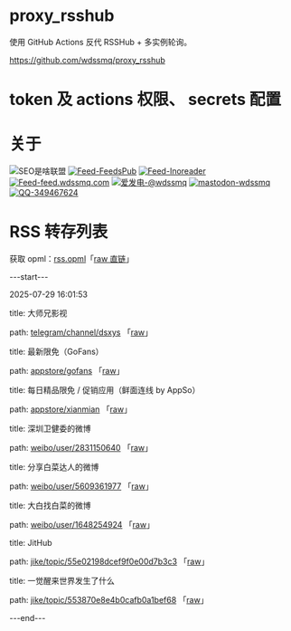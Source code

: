 # proxy_rsshub

使用 GitHub Actions 反代 RSSHub + 多实例轮询。

https://github.com/wdssmq/proxy_rsshub

# token 及 actions 权限、 secrets 配置

# 关于

<p><img src="https://img.shields.io/badge/-SEO%E6%98%AF%E5%95%A5%E8%81%94%E7%9B%9F-yellowgreen" title="SEO是啥联盟" alt="SEO是啥联盟"> <a target="_blank" title="Feed-FeedsPub" href="https://feeds.pub/feed/https%3A%2F%2Fwww.wdssmq.com%2Ffeed.php"><img src="https://img.shields.io/badge/Feed-FeedsPub-brightgreen" title="Feed-FeedsPub" alt="Feed-FeedsPub"></a> <a target="_blank" title="Feed-Inoreader" href="https://www.innoreader.com/feed/https%3A%2F%2Fwww.wdssmq.com%2Ffeed.php"><img src="https://img.shields.io/badge/Feed-Inoreader-blue" title="Feed-Inoreader" alt="Feed-Inoreader"></a> <a target="_blank" title="Feed-feed.wdssmq.com" href="https://feed.wdssmq.com"><img src="https://img.shields.io/badge/Feed-feed.wdssmq.com-yellow" title="Feed-feed.wdssmq.com" alt="Feed-feed.wdssmq.com"></a> <a target="_blank" title="爱发电-@wdssmq" href="https://afdian.net/@wdssmq"><img src="https://img.shields.io/badge/%E7%88%B1%E5%8F%91%E7%94%B5-%40wdssmq-blueviolet" title="爱发电-@wdssmq" alt="爱发电-@wdssmq"></a> <a target="_blank" title="mastodon-wdssmq" href="https://wxw.moe/@wdssmq"><img src="https://img.shields.io/mastodon/follow/142218?domain=https%3A%2F%2Fwxw.moe%2F" title="mastodon-wdssmq" alt="mastodon-wdssmq"></a> <a target="_blank" title="QQ-349467624" href="https://wpa.qq.com/msgrd?v=3&uin=349467624&site=qq&menu=yes"><img src="https://img.shields.io/badge/QQ-349467624-0086F9" title="QQ-349467624" alt="QQ-349467624"></a></p>

# RSS 转存列表

获取 opml：[rss.opml](rss.opml "查看 opml")「[raw 直链](rss.opml?raw=true "raw 直链")」

---start---

2025-07-29 16:01:53

title: 大师兄影视

path: [telegram/channel/dsxys](xml/telegram_channel_dsxys.xml "大师兄影视") 「[raw](xml/telegram_channel_dsxys.xml?raw=true "大师兄影视")」

title: 最新限免（GoFans）

path: [appstore/gofans](xml/appstore_gofans.xml "最新限免（GoFans）") 「[raw](xml/appstore_gofans.xml?raw=true "最新限免（GoFans）")」

title: 每日精品限免 / 促销应用（鲜面连线 by AppSo）

path: [appstore/xianmian](xml/appstore_xianmian.xml "每日精品限免 / 促销应用（鲜面连线 by AppSo）") 「[raw](xml/appstore_xianmian.xml?raw=true "每日精品限免 / 促销应用（鲜面连线 by AppSo）")」

title: 深圳卫健委的微博

path: [weibo/user/2831150640](xml/weibo_user_2831150640.xml "深圳卫健委的微博") 「[raw](xml/weibo_user_2831150640.xml?raw=true "深圳卫健委的微博")」

title: 分享白菜达人的微博

path: [weibo/user/5609361977](xml/weibo_user_5609361977.xml "分享白菜达人的微博") 「[raw](xml/weibo_user_5609361977.xml?raw=true "分享白菜达人的微博")」

title: 大白找白菜的微博

path: [weibo/user/1648254924](xml/weibo_user_1648254924.xml "大白找白菜的微博") 「[raw](xml/weibo_user_1648254924.xml?raw=true "大白找白菜的微博")」

title: JitHub

path: [jike/topic/55e02198dcef9f0e00d7b3c3](xml/jike_topic_55e02198dcef9f0e00d7b3c3.xml "JitHub") 「[raw](xml/jike_topic_55e02198dcef9f0e00d7b3c3.xml?raw=true "JitHub")」

title: 一觉醒来世界发生了什么

path: [jike/topic/553870e8e4b0cafb0a1bef68](xml/jike_topic_553870e8e4b0cafb0a1bef68.xml "一觉醒来世界发生了什么") 「[raw](xml/jike_topic_553870e8e4b0cafb0a1bef68.xml?raw=true "一觉醒来世界发生了什么")」


---end---
